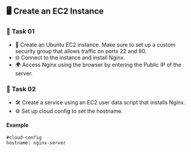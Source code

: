 ## 🖥️ Create an EC2 Instance

### 📝 Task 01

- 🐧 Create an Ubuntu EC2 instance. Make sure to set up a custom security group that allows traffic on ports 22 and 80.
- 🌐 Connect to the instance and install Nginx.
- 🌍 Access Nginx using the browser by entering the Public IP of the server.

### 📝 Task 02

- 🛠️ Create a service using an EC2 user data script that installs Nginx.
- ⚙️ Set up cloud config to set the hostname.

#### Example
```
#cloud-config
hostname: nginx-server
```

